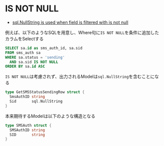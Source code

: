 # IS NOT NULL

- [sql.NullString is used when field is filtered with is not null](https://github.com/sqlc-dev/sqlc/issues/2723)

例えば、以下のようなSQLを用意し、Where句に`IS NOT NULL`を条件に追加したカラムをSelectする

```sql
SELECT sa.id as sms_auth_id, sa.sid 
FROM sms_auth sa 
WHERE sa.status = 'sending'
  AND sa.sid IS NOT NULL
ORDER BY sa.id ASC
```

`IS NOT NULL`は考慮されず、出力されるModelは`sql.NullString`を含むことになる

```go
type GetSMSStatusSendingRow struct {
  SmsAuthID string
  Sid       sql.NullString
}
```

本来期待するModelは以下のような構造となる

```go
type SMSAuth struct {
  SMSAuthID string
  SID       string
}
```
